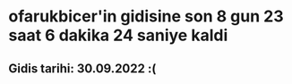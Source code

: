 # ofarukbicer'in gidisine son 8 gun 23 saat 6 dakika 24 saniye kaldi

## Gidis tarihi: 30.09.2022 :(